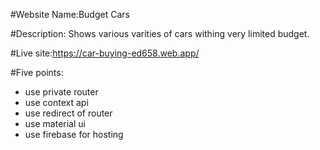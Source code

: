 #Website Name:Budget Cars

#Description: Shows various varities of cars withing very limited budget.

#Live site:https://car-buying-ed658.web.app/

#Five points:
- use private router
- use context api
- use redirect of router
- use material ui
- use firebase for hosting
